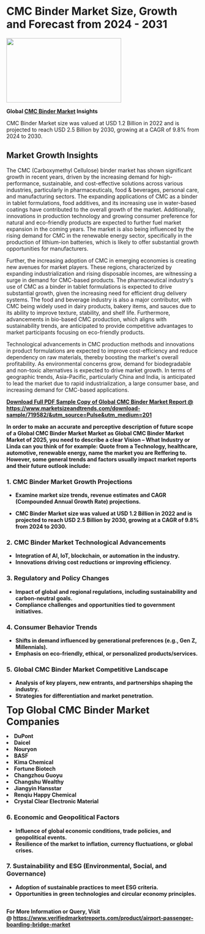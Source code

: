 <H1>CMC Binder Market Size, Growth and Forecast from 2024 - 2031</H1><img class="aligncenter size-medium wp-image-584254" src="https://thirdeyenews.in/wp-content/uploads/2024/09/Global-Market-Research-300x168.jpeg" alt="" width="300" height="168" /><p><strong>Global&nbsp;<a href="https://www.marketsizeandtrends.com/download-sample/719582/&amp;utm_source=Pulse&amp;utm_medium=201">CMC Binder Market</a> Insights</strong></p><p>CMC Binder Market size was valued at USD 1.2 Billion in 2022 and is projected to reach USD 2.5 Billion by 2030, growing at a CAGR of 9.8% from 2024 to 2030.</p><p><h2>Market Growth Insights</h2> <p>The CMC (Carboxymethyl Cellulose) binder market has shown significant growth in recent years, driven by the increasing demand for high-performance, sustainable, and cost-effective solutions across various industries, particularly in pharmaceuticals, food & beverages, personal care, and manufacturing sectors. The expanding applications of CMC as a binder in tablet formulations, food additives, and its increasing use in water-based coatings have contributed to the overall growth of the market. Additionally, innovations in production technology and growing consumer preference for natural and eco-friendly products are expected to further fuel market expansion in the coming years. The market is also being influenced by the rising demand for CMC in the renewable energy sector, specifically in the production of lithium-ion batteries, which is likely to offer substantial growth opportunities for manufacturers.</p> <p><strong><a href="download_sample_link"></a></strong></p> <p>Further, the increasing adoption of CMC in emerging economies is creating new avenues for market players. These regions, characterized by expanding industrialization and rising disposable incomes, are witnessing a surge in demand for CMC-based products. The pharmaceutical industry's use of CMC as a binder in tablet formulations is expected to drive substantial growth, given the increasing need for efficient drug delivery systems. The food and beverage industry is also a major contributor, with CMC being widely used in dairy products, bakery items, and sauces due to its ability to improve texture, stability, and shelf life. Furthermore, advancements in bio-based CMC production, which aligns with sustainability trends, are anticipated to provide competitive advantages to market participants focusing on eco-friendly products.</p> <p>Technological advancements in CMC production methods and innovations in product formulations are expected to improve cost-efficiency and reduce dependency on raw materials, thereby boosting the market's overall profitability. As environmental concerns grow, demand for biodegradable and non-toxic alternatives is expected to drive market growth. In terms of geographic trends, Asia-Pacific, particularly China and India, is anticipated to lead the market due to rapid industrialization, a large consumer base, and increasing demand for CMC-based applications.</p> <p><strong><a href="get_more_link"></p><p><span class=""><strong>Download Full PDF Sample Copy of Global CMC Binder Market Report</strong> @ <a href="https://www.marketsizeandtrends.com/download-sample/719582/&amp;utm_source=Pulse&amp;utm_medium=201" target="_blank">https://www.marketsizeandtrends.com/download-sample/719582/&amp;utm_source=Pulse&amp;utm_medium=201</a></span></p><p>In order to make an accurate and perceptive description of future scope of a Global&nbsp;CMC Binder Market Market as Global&nbsp;CMC Binder Market Market of 2025, you need to describe a clear Vision &ndash; What Industry or Linda can you think of for example: Quote from a Technology, healthcare, automotive, renewable energy, name the market you are Reffering to. However, some general trends and factors usually impact market reports and their future outlook include:</p><h3>1.&nbsp;<strong>CMC Binder Market Growth Projections</strong></h3><ul><li>Examine market size trends, revenue estimates and CAGR (Compounded Annual Growth Rate) projections.</li><li><p>CMC Binder Market size was valued at USD 1.2 Billion in 2022 and is projected to reach USD 2.5 Billion by 2030, growing at a CAGR of 9.8% from 2024 to 2030.</p></li></ul><h3>2.&nbsp;<strong>CMC Binder Market Technological Advancements</strong></h3><ul><li>Integration of AI, IoT, blockchain, or automation in the industry.</li><li>Innovations driving cost reductions or improving efficiency.</li></ul><h3>3.&nbsp;<strong>Regulatory and Policy Changes</strong></h3><ul><li>Impact of global and regional regulations, including sustainability and carbon-neutral goals.</li><li>Compliance challenges and opportunities tied to government initiatives.</li></ul><h3>4.&nbsp;<strong>Consumer Behavior Trends</strong></h3><ul><li>Shifts in demand influenced by generational preferences (e.g., Gen Z, Millennials).</li><li>Emphasis on eco-friendly, ethical, or personalized products/services.</li></ul><h3>5.&nbsp;<strong>Global CMC Binder Market Competitive Landscape</strong></h3><ul><li>Analysis of key players, new entrants, and partnerships shaping the industry.</li><li>Strategies for differentiation and market penetration.</li></ul><p data-pm-slice="1 1 []"><span style="color: inherit; font-family: inherit; font-size: 25px;">Top Global CMC Binder Market Companies</span></p><div class="" data-test-id=""><p><li>DuPont</li><li> Daicel</li><li> Nouryon</li><li> BASF</li><li> Kima Chemical</li><li> Fortune Biotech</li><li> Changzhou Guoyu</li><li> Changshu Wealthy</li><li> Jiangyin Hansstar</li><li> Renqiu Happy Chemical</li><li> Crystal Clear Electronic Material</li></p></div><h3>6.&nbsp;<strong>Economic and Geopolitical Factors</strong></h3><ul><li>Influence of global economic conditions, trade policies, and geopolitical events.</li><li>Resilience of the market to inflation, currency fluctuations, or global crises.</li></ul><h3>7.&nbsp;<strong>Sustainability and ESG (Environmental, Social, and Governance)</strong></h3><ul><li>Adoption of sustainable practices to meet ESG criteria.</li><li>Opportunities in green technologies and circular economy principles.</li></ul><h2><strong style="font-size: 14px;">For More Information or Query, Visit @&nbsp;</strong><a style="background-color: #ffffff; font-size: 14px;" href="https://www.marketsizeandtrends.com/report/cmc-binder-market/" target="_blank">https://www.verifiedmarketreports.com/product/airport-passenger-boarding-bridge-market</a></h2>
